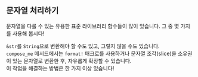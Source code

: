 ## 문자열 처리하기

문자열을 다룰 수 있는 유용한 표준 라이브러리 함수들이 많이 있습니다. 그 중 몇 가지를 사용해 봅시다!

<div class="hint"><code>&str</code>를 <code>String</code>으로 변환해야 할 수도 있고, 그렇지 않을 수도 있습니다.</div>

<div class="hint"><code>compose_me</code> 메서드에서는 <code>format!</code> 매크로를 사용하거나 문자열 조각(slice)을 소유권이 있는 문자열로 변환한 후, 자유롭게 확장할 수 있습니다.</div>

<div class="hint">이 작업을 해결하는 방법은 한 가지 이상 있습니다!</div>